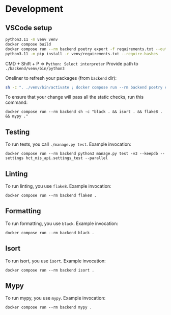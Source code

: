 # Development

## VSCode setup

```sh
python3.11 -m venv venv
docker compose build
docker compose run --rm backend poetry export -f requirements.txt --output venv/requirements.txt
python3.11 -m pip install -r venv/requirements.txt --require-hashes
```

CMD + Shift + P => `Python: Select interpreter`
Provide path to `./backend/venv/bin/python3`

Oneliner to refresh your packages (from `backend` dir):

```sh
sh -c ". ./venv/bin/activate ; docker compose run --rm backend poetry export -f requirements.txt --output venv/requirements.txt ; python3.9 -m pip install -r venv/requirements.txt --require-hashes"
```

To ensure that your change will pass all the static checks, run this command:

```shell
docker compose run --rm backend sh -c "black . && isort . && flake8 . && mypy ."
```

## Testing

To run tests, you call `./manage.py test`. Example invocation:

```shell
docker compose run --rm backend python3 manage.py test -v3 --keepdb --settings hct_mis_api.settings_test --parallel
```

## Linting

To run linting, you use `flake8`. Example invocation:

```shell
docker compose run --rm backend flake8 .
```

## Formatting

To run formatting, you use `black`. Example invocation:

```shell
docker compose run --rm backend black .
```

## Isort

To run isort, you use `isort`. Example invocation:

```shell
docker compose run --rm backend isort .
```

## Mypy

To run mypy, you use `mypy`. Example invocation:

```shell
docker compose run --rm backend mypy .
```

